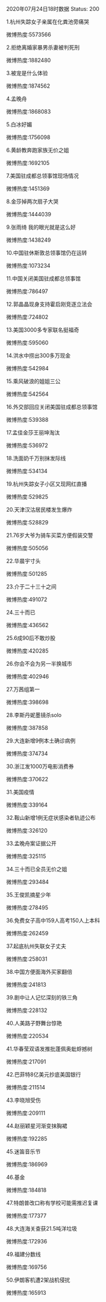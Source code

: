 2020年07月24日18时数据
Status: 200

1.杭州失踪女子亲属在化粪池旁痛哭

微博热度:5573566

2.拒绝离婚家暴男杀妻被判死刑

微博热度:1882480

3.被宠是什么体验

微博热度:1874562

4.孟晚舟

微博热度:1868083

5.白冰好媚

微博热度:1756098

6.黄龄教奔跑家族无价之姐

微博热度:1692105

7.美国驻成都总领事馆现场情况

微博热度:1451369

8.金莎掉两次扇子大哭

微博热度:1444039

9.张雨绮 我的眼光就是这么好

微博热度:1438249

10.中国驻休斯敦总领事馆仍在运转

微博热度:1073234

11.中国关闭美国驻成都总领事馆

微博热度:786497

12.郭晶晶现身支持霍启刚竞逐立法会

微博热度:724802

13.美国3000多专家联名挺福奇

微博热度:595060

14.洪水中捞出300多万现金

微博热度:542984

15.乘风破浪的姐姐三公

微博热度:542564

16.外交部回应关闭美国驻成都总领事馆

微博热度:539388

17.孟佳金莎王丽坤淘汰

微博热度:536972

18.洗面奶千万别抹发际线

微博热度:534134

19.杭州失踪女子小区又现网红直播

微博热度:529825

20.天津汉沽居民楼发生爆炸

微博热度:528829

21.76岁大爷为骑车买菜方便假装交警

微博热度:505056

22.华晨宇寸头

微博热度:501285

23.介于二十三十之间

微博热度:491072

24.三十而已

微博热度:436562

25.6成90后不敢炒股

微博热度:420285

26.你会不会为另一半换城市

微博热度:402946

27.万茜组第一

微博热度:398698

28.李斯丹妮墨镜杀solo

微博热度:387858

29.大连新增9例本土确诊病例

微博热度:374734

30.浙江发1000万电影消费券

微博热度:370622

31.美国疫情

微博热度:339164

32.鞍山新增1例无症状感染者轨迹公布

微博热度:326120

33.孟晚舟案证据公开

微博热度:325115

34.三十而已全员无价之姐

微博热度:293484

35.王俊凯摘星少年

微博热度:278495

36.免费女子高中159人高考150人上本科

微博热度:262459

37.起底杭州失联女子丈夫

微博热度:258031

38.中国方便面海外买家翻倍

微博热度:241813

39.剧中让人记忆深刻的铁三角

微博热度:228132

40.人美路子野舞台惊艳

微博热度:220534

41.华春莹双语发推批蓬佩奥蚍蜉撼树

微博热度:217091

42.巴菲特8亿美元抄底美国银行

微博热度:211514

43.李晓旭受伤

微博热度:209111

44.赵丽颖星河渐变抹胸裙

微博热度:192285

45.迷笛音乐节

微博热度:186969

46.基金

微博热度:184818

47.特朗普改口称有学校可能需推迟复课

微博热度:177377

48.大连海关查获21.5吨洋垃圾

微博热度:172936

49.福建分数线

微博热度:169756

50.伊朗客机遭2架战机侵扰

微博热度:165913

